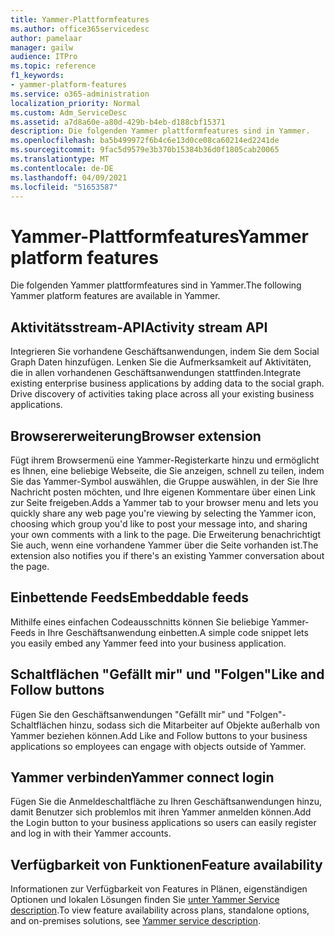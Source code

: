 ```yaml
---
title: Yammer-Plattformfeatures
ms.author: office365servicedesc
author: pamelaar
manager: gailw
audience: ITPro
ms.topic: reference
f1_keywords:
- yammer-platform-features
ms.service: o365-administration
localization_priority: Normal
ms.custom: Adm_ServiceDesc
ms.assetid: a7d8a60e-a80d-429b-b4eb-d188cbf15371
description: Die folgenden Yammer plattformfeatures sind in Yammer.
ms.openlocfilehash: ba5b499972f6b4c6e13d0ce08ca60214ed2241de
ms.sourcegitcommit: 9fac5d9579e3b370b15384b36d0f1805cab20065
ms.translationtype: MT
ms.contentlocale: de-DE
ms.lasthandoff: 04/09/2021
ms.locfileid: "51653587"
---
```

# <a name="yammer-platform-features"></a><span data-ttu-id="494a4-103">Yammer-Plattformfeatures</span><span class="sxs-lookup"><span data-stu-id="494a4-103">Yammer platform features</span></span>

<span data-ttu-id="494a4-104">Die folgenden Yammer plattformfeatures sind in Yammer.</span><span class="sxs-lookup"><span data-stu-id="494a4-104">The following Yammer platform features are available in Yammer.</span></span>
 
## <a name="activity-stream-api"></a><span data-ttu-id="494a4-105">Aktivitätsstream-API</span><span class="sxs-lookup"><span data-stu-id="494a4-105">Activity stream API</span></span>

<span data-ttu-id="494a4-p101">Integrieren Sie vorhandene Geschäftsanwendungen, indem Sie dem Social Graph Daten hinzufügen. Lenken Sie die Aufmerksamkeit auf Aktivitäten, die in allen vorhandenen Geschäftsanwendungen stattfinden.</span><span class="sxs-lookup"><span data-stu-id="494a4-p101">Integrate existing enterprise business applications by adding data to the social graph. Drive discovery of activities taking place across all your existing business applications.</span></span>
  
## <a name="browser-extension"></a><span data-ttu-id="494a4-108">Browsererweiterung</span><span class="sxs-lookup"><span data-stu-id="494a4-108">Browser extension</span></span>

<span data-ttu-id="494a4-109">Fügt ihrem Browsermenü eine Yammer-Registerkarte hinzu und ermöglicht es Ihnen, eine beliebige Webseite, die Sie anzeigen, schnell zu teilen, indem Sie das Yammer-Symbol auswählen, die Gruppe auswählen, in der Sie Ihre Nachricht posten möchten, und Ihre eigenen Kommentare über einen Link zur Seite freigeben.</span><span class="sxs-lookup"><span data-stu-id="494a4-109">Adds a Yammer tab to your browser menu and lets you quickly share any web page you're viewing by selecting the Yammer icon, choosing which group you'd like to post your message into, and sharing your own comments with a link to the page.</span></span> <span data-ttu-id="494a4-110">Die Erweiterung benachrichtigt Sie auch, wenn eine vorhandene Yammer über die Seite vorhanden ist.</span><span class="sxs-lookup"><span data-stu-id="494a4-110">The extension also notifies you if there's an existing Yammer conversation about the page.</span></span> 

## <a name="embeddable-feeds"></a><span data-ttu-id="494a4-111">Einbettende Feeds</span><span class="sxs-lookup"><span data-stu-id="494a4-111">Embeddable feeds</span></span>

<span data-ttu-id="494a4-112">Mithilfe eines einfachen Codeausschnitts können Sie beliebige Yammer-Feeds in Ihre Geschäftsanwendung einbetten.</span><span class="sxs-lookup"><span data-stu-id="494a4-112">A simple code snippet lets you easily embed any Yammer feed into your business application.</span></span>
  
## <a name="like-and-follow-buttons"></a><span data-ttu-id="494a4-113">Schaltflächen "Gefällt mir" und "Folgen"</span><span class="sxs-lookup"><span data-stu-id="494a4-113">Like and Follow buttons</span></span>

<span data-ttu-id="494a4-114">Fügen Sie den Geschäftsanwendungen "Gefällt mir" und "Folgen"-Schaltflächen hinzu, sodass sich die Mitarbeiter auf Objekte außerhalb von Yammer beziehen können.</span><span class="sxs-lookup"><span data-stu-id="494a4-114">Add Like and Follow buttons to your business applications so employees can engage with objects outside of Yammer.</span></span>
  
## <a name="yammer-connect-login"></a><span data-ttu-id="494a4-115">Yammer verbinden</span><span class="sxs-lookup"><span data-stu-id="494a4-115">Yammer connect login</span></span>

<span data-ttu-id="494a4-116">Fügen Sie die Anmeldeschaltfläche zu Ihren Geschäftsanwendungen hinzu, damit Benutzer sich problemlos mit ihren Yammer anmelden können.</span><span class="sxs-lookup"><span data-stu-id="494a4-116">Add the Login button to your business applications so users can easily register and log in with their Yammer accounts.</span></span>

## <a name="feature-availability"></a><span data-ttu-id="494a4-117">Verfügbarkeit von Funktionen</span><span class="sxs-lookup"><span data-stu-id="494a4-117">Feature availability</span></span>

<span data-ttu-id="494a4-118">Informationen zur Verfügbarkeit von Features in Plänen, eigenständigen Optionen und lokalen Lösungen finden Sie [unter Yammer Service description](yammer-service-description.md).</span><span class="sxs-lookup"><span data-stu-id="494a4-118">To view feature availability across plans, standalone options, and on-premises solutions, see [Yammer service description](yammer-service-description.md).</span></span>
  

